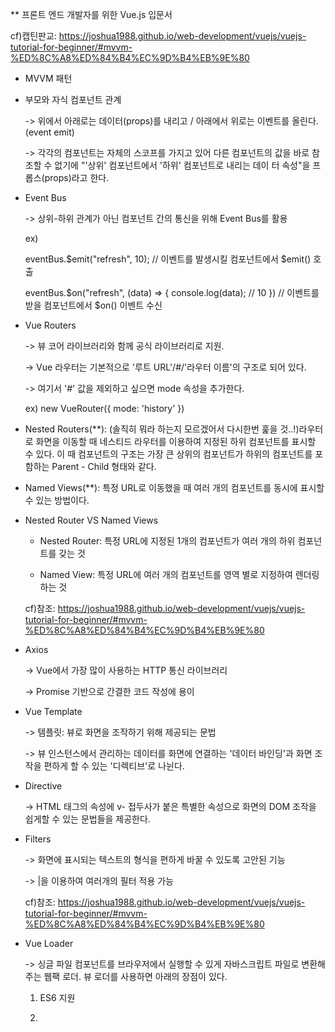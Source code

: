 ** 프론트 엔드 개발자를 위한 Vue.js 입문서

cf)캡틴판교: https://joshua1988.github.io/web-development/vuejs/vuejs-tutorial-for-beginner/#mvvm-%ED%8C%A8%ED%84%B4%EC%9D%B4%EB%9E%80

 - MVVM 패턴


 - 부모와 자식 컴포넌트 관계

   -> 위에서 아래로는 데이터(props)를 내리고 / 아래에서 위로는 이벤트를 올린다.(event emit)

   -> 각각의 컴포넌트는 자체의 스코프를 가지고 있어 다른 컴포넌트의 값을 바로 참조할 수 없기에 "'상위' 컴포넌트에서 '하위' 컴포넌트로 내리는 데이 터 속성"을 프롭스(props)라고 한다.


 - Event Bus

   -> 상위-하위 관계가 아닌 컴포넌트 간의 통신을 위해 Event Bus를 활용

   ex) 

   eventBus.$emit("refresh", 10); // 이벤트를 발생시킬 컴포넌트에서 $emit() 호출

   eventBus.$on("refresh", (data) => {
	console.log(data); // 10
   }) // 이벤트를 받을 컴포넌트에서 $on() 이벤트 수신


 - Vue Routers

   -> 뷰 코어 라이브러리와 함께 공식 라이브러리로 지원.

   -> Vue 라우터는 기본적으로 '루트 URL'/#/'라우터 이름'의 구조로 되어 있다.

   -> 여기서 '#' 값을 제외하고 싶으면 mode 속성을 추가한다.

   ex) new VueRouter({
   	mode: 'history'	
       })


 - Nested Routers(**): (솔직히 뭐라 하는지 모르겠어서 다시한번 훑을 것..!)라우터로 화면을 이동할 때 네스티드 라우터를 이용하여 지정된 하위 컴포넌트를 표시할 수 있다. 이 때 컴포넌트의 구조는 가장 큰 상위의 컴포넌트가 하위의 컴포넌트를 포함하는 Parent - Child 형태와 같다.


 - Named Views(**): 특정 URL로 이동했을 때 여러 개의 컴포넌트를 동시에 표시할 수 있는 방법이다.


 - Nested Router VS Named Views

   * Nested Router: 특정 URL에 지정된 1개의 컴포넌트가 여러 개의 하위 컴포넌트를 갖는 것

   * Named View: 특정 URL에 여러 개의 컴포넌트를 영역 별로 지정하여 렌더링하는 것

   cf)참조: https://joshua1988.github.io/web-development/vuejs/vuejs-tutorial-for-beginner/#mvvm-%ED%8C%A8%ED%84%B4%EC%9D%B4%EB%9E%80


 - Axios

   -> Vue에서 가장 많이 사용하는 HTTP 통신 라이브러리

   -> Promise 기반으로 간결한 코드 작성에 용이


 - Vue Template

   -> 템플릿: 뷰로 화면을 조작하기 위해 제공되는 문법

   -> 뷰 인스턴스에서 관리하는 데이터를 화면에 연결하는 '데이터 바인딩'과 화면 조작을 편하게 할 수 있는 '디렉티브'로 나뉜다.


 - Directive 

   -> HTML 태그의 속성에 v- 접두사가 붙은 특별한 속성으로 화면의 DOM 조작을 쉽게할 수 있는 문법들을 제공한다.

 
 - Filters

   -> 화면에 표시되는 텍스트의 형식을 편하게 바꿀 수 있도록 고안된 기능
   
   -> |을 이용하여 여러개의 필터 적용 가능

   cf)참조: https://joshua1988.github.io/web-development/vuejs/vuejs-tutorial-for-beginner/#mvvm-%ED%8C%A8%ED%84%B4%EC%9D%B4%EB%9E%80


 - Vue Loader

   -> 싱글 파일 컴포넌트를 브라우저에서 실행할 수 있게 자바스크립트 파일로 변환해주는 웹팩 로더. 뷰 로더를 사용하면 아래의 장점이 있다.

     1. ES6 지원

     2. <style>과 <template>에 대한 각각의 웹팩 로더 지원 ex) sass, jade

     3. 각 .vue 컴포넌트의 스코프로 좁힌 css 스타일링 지원

     4. 웹팩의 모듈 번들링에 대한 지원과 의존성 관리가 제공됨.

     5. 개발 시 Hot Module Replacement(HMR) 지원

     cf) HMR이란: https://joshua1988.github.io/webpack-guide/devtools/hot-module-replacement.html

      - 브라우저를 새로 고치지 않아도 웹팩으로 빌드한 결과물이 웹 어플리케이션에 실시간으로 반영될 수 있게 도와주는 설정

      - 브라우저 새로 고침을 위한 LiveReload 대신에 사용할 수 있으며 웹팩 데브 서버와 함께 사용할 수도 있다.

